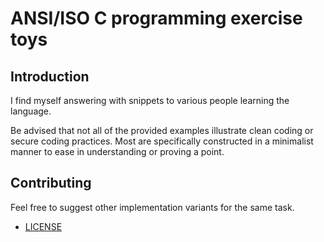 # ANSI/ISO C programming exercise toys

## Introduction

I find myself answering with snippets to various people learning the language.

Be advised that not all of the provided examples illustrate clean coding or secure coding practices.
Most are specifically constructed in a minimalist manner to ease in understanding or proving a point.

## Contributing

Feel free to suggest other implementation variants for the same task.

* [LICENSE](LICENSE)
